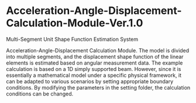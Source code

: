 # Acceleration-Angle-Displacement-Calculation-Module-Ver.1.0


Multi-Segment Unit Shape Function Estimation System

Acceleration-Angle-Displacement Calculation Module. The model is divided into multiple segments, and the displacement shape function of the linear elements is estimated based on angular measurement data. The example calculation is based on a 1D simply supported beam. However, since it is essentially a mathematical model under a specific physical framework, it can be adapted to various scenarios by setting appropriate boundary conditions. By modifying the parameters in the setting folder, the calculation conditions can be changed.
